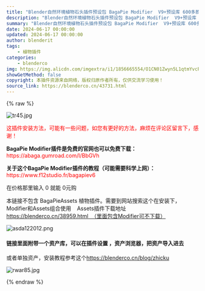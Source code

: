 ```yaml
---
title: "Blender自然环境植物石头插件预设包 BagaPie Modifier  V9+预设库 600多款 更新10.4.2"
description: "Blender自然环境植物石头插件预设包 BagaPie Modifier  V9+预设库 600多款 更新10.4.2"
summary: "Blender自然环境植物石头插件预设包 BagaPie Modifier  V9+预设库 600多款 更新10.4.2"
date: 2024-06-17 00:00:00
updated: 2024-06-17 00:00:00
author: blenderit
tags: 
    - 植物插件
categories:
    - blenderco
img: https://img.alicdn.com/imgextra/i1/1856665554/O1CN01Zwyn5L1qtmYvcPmaT_!!1856665554.jpg
showGetMethod: false
copyright: 本插件资源来自网络，版权归原作者所有，仅供交流学习使用！
source_link: https://blenderco.cn/43731.html
---
```


{% raw %}
<p><img class="aligncenter" src="https://img.alicdn.com/imgextra/i1/1856665554/O1CN01Zwyn5L1qtmYvcPmaT_!!1856665554.jpg" alt="tr45.jpg"></p><p><span style="color: #ff0000;">这插件安装方法，可能有一些问题，如您有更好的方法，麻烦在评论区留言下，感谢！</span></p><p><strong>BagaPie Modifier插件是免费的官网也可以免费下载：</strong><span style="color: #ff0000;">https://abaga.gumroad.com/l/BbGVh</span></p><p><strong>关于这个BagaPie Modifier插件的教程（可能需要科学上网）：</strong><span style="color: #ff0000;">https://www.f12studio.fr/bagapiev6</span></p><p>在价格那里输入 0 就能 0元购</p><p>本链接不包含 BagaPieAssets 植物插件。需要到网站搜索这个在安装下，Modifier和Assets组合使用    Assets插件下载地址<a href="https://blenderco.cn/38959.html">https://blenderco.cn/38959.html  （里面包含Modifier可不下载）</a></p><p><img src="https://img.alicdn.com/imgextra/i4/1856665554/O1CN01pEldM11qtmZ8Gg1uL_!!1856665554.png" alt="asda122012.png "></p><h4><strong>链接里面附带一个资产库，可以在插件设置 ，资产浏览器，把资产导入进去</strong></h4><p>或者单独资产，安装教程参考这个<a href="https://blenderco.cn/blog/zhicku">https://blenderco.cn/blog/zhicku</a></p><p><img src="https://img.alicdn.com/imgextra/i1/1856665554/O1CN01HAptzZ1qtmYzK4GDm_!!1856665554.jpg" alt="rwar85.jpg"></p>
<div style="display: none">blenderco</div>
{% endraw %}